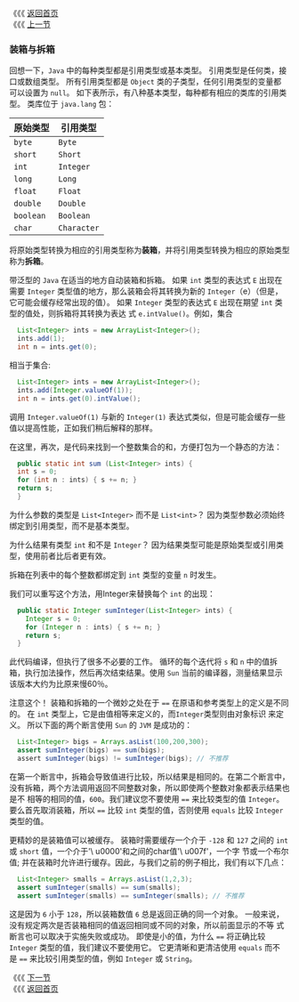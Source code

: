 《《《 [返回首页](../README.md)      <br/>
《《《 [上一节](01_Generics.md)

### 装箱与拆箱

回想一下，`Java` 中的每种类型都是引用类型或基本类型。 引用类型是任何类，接口或数组类型。 所有引用类型都是 `Object` 类的子类型，任何引用类型的变量都
可以设置为 `null`。 如下表所示，有八种基本类型，每种都有相应的类库的引用类型。 类库位于 `java.lang` 包：
  
原始类型 | 引用类型
---|---
`byte` |`Byte`
`short` |`Short`
`int` |`Integer`
`long` |`Long`
`float` |`Float`
`double` |`Double`
`boolean` |`Boolean`
`char` |`Character`

将原始类型转换为相应的引用类型称为**装箱**，并将引用类型转换为相应的原始类型称为**拆箱**。

带泛型的 `Java` 在适当的地方自动装箱和拆箱。 如果 `int` 类型的表达式 `E` 出现在需要 `Integer` 类型值的地方，那么装箱会将其转换为新的
`Integer`（e）（但是，它可能会缓存经常出现的值）。 如果 `Integer` 类型的表达式 `E` 出现在期望 `int` 类型的值处，则拆箱将其转换为表达
式 `e.intValue()`。例如，集合

```java
  List<Integer> ints = new ArrayList<Integer>();
  ints.add(1);
  int n = ints.get(0);
```
  
相当于集合:
  
```java
  List<Integer> ints = new ArrayList<Integer>();
  ints.add(Integer.valueOf(1));
  int n = ints.get(0).intValue();
```
  
调用 `Integer.valueOf(1)` 与新的 `Integer(1)` 表达式类似，但是可能会缓存一些值以提高性能，正如我们稍后解释的那样。

在这里，再次，是代码来找到一个整数集合的和，方便打包为一个静态的方法：

```java
  public static int sum (List<Integer> ints) {
  int s = 0;
  for (int n : ints) { s += n; }
  return s;
  }
```
  
为什么参数的类型是 `List<Integer>` 而不是 `List<int>`？ 因为类型参数必须始终绑定到引用类型，而不是基本类型。 

为什么结果有类型 `int` 和不是 `Integer`？ 因为结果类型可能是原始类型或引用类型，使用前者比后者更有效。

拆箱在列表中的每个整数都绑定到 `int` 类型的变量 `n` 时发生。  

我们可以重写这个方法，用Integer来替换每个 `int` 的出现：

```java
  public static Integer sumInteger(List<Integer> ints) {
    Integer s = 0;
    for (Integer n : ints) { s += n; }
    return s;
  }
```

此代码编译，但执行了很多不必要的工作。 循环的每个迭代将 `s` 和 `n` 中的值拆箱，执行加法操作，然后再次结束结果。使用 `Sun` 当前的编译器，测量结果显示
该版本大约为比原来慢60％。
  
注意这个！ 装箱和拆箱的一个微妙之处在于 `==` 在原语和参考类型上的定义是不同的。 在 `int` 类型上，它是由值相等来定义的，而`Integer`类型则由对象标识
来定义。 所以下面的两个断言使用 `Sun` 的 `JVM` 是成功的： 
  
```java
  List<Integer> bigs = Arrays.asList(100,200,300);
  assert sumInteger(bigs) == sum(bigs);
  assert sumInteger(bigs) != sumInteger(bigs); // 不推荐
```

在第一个断言中，拆箱会导致值进行比较，所以结果是相同的。在第二个断言中，没有拆箱，两个方法调用返回不同整数对象，所以即使两个整数对象都表示结果也是不
相等的相同的值，`600`。我们建议您不要使用 `==` 来比较类型的值 `Integer`。 要么首先取消装箱，所以 `==` 比较 `int` 类型的值，否则使用 `equals` 比较
`Integer`类型的值。
 
更精妙的是装箱值可以被缓存。 装箱时需要缓存一个介于 `-128` 和 `127` 之间的 `int` 或 `short` 值，一个介于'\ u0000'和之间的char值'\ u007f'，一个字
节或一个布尔值; 并在装箱时允许进行缓存。因此，与我们之前的例子相比，我们有以下几点：

```java
  List<Integer> smalls = Arrays.asList(1,2,3);
  assert sumInteger(smalls) == sum(smalls);
  assert sumInteger(smalls) == sumInteger(smalls); // 不推荐
```
 
这是因为 `6` 小于 `128`，所以装箱数值 `6` 总是返回正确的同一个对象。 一般来说，没有规定两次是否装箱相同的值返回相同或不同的对象，所以前面显示的不等
式断言也可以取决于实施失败或成功。 即使是小的值，为什么 `==` 将正确比较 `Integer` 类型的值，我们建议不要使用它。 它更清晰和更清洁使用 `equals` 而不
是 `==` 来比较引用类型的值，例如 `Integer` 或 `String`。
 
《《《 [下一节](03_Foreach.md)   <br/>
《《《 [返回首页](../README.md)
